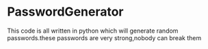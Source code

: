 # PasswordGenerator
This code is all written in python which will generate random passwords.these passwords are very strong,nobody can break them
